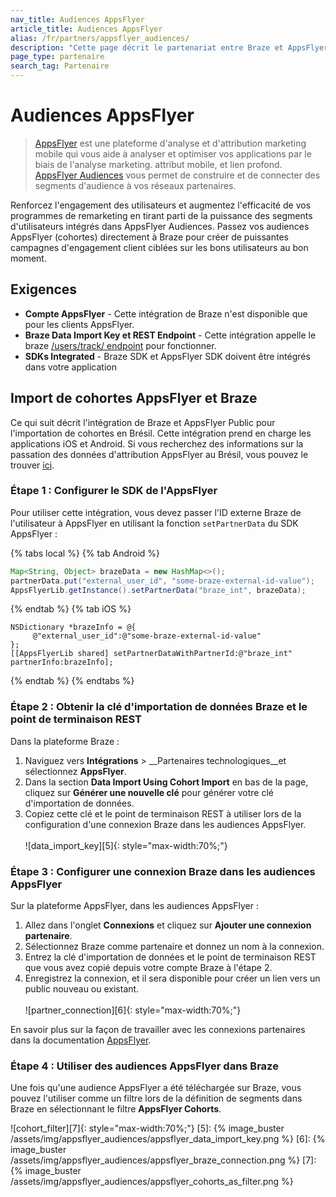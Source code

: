 ```yaml
---
nav_title: Audiences AppsFlyer
article_title: Audiences AppsFlyer
alias: /fr/partners/appsflyer_audiences/
description: "Cette page décrit le partenariat entre Braze et AppsFlyer Audiences, une fonctionnalité de la plateforme AppsFlyer qui vous permet de construire et de connecter efficacement les segments d'audience aux réseaux partenaires."
page_type: partenaire
search_tag: Partenaire
---
```


# Audiences AppsFlyer

> [AppsFlyer][1] est une plateforme d'analyse et d'attribution marketing mobile qui vous aide à analyser et optimiser vos applications par le biais de l'analyse marketing. attribut mobile, et lien profond. [AppsFlyer Audiences][2] vous permet de construire et de connecter des segments d'audience à vos réseaux partenaires.

Renforcez l'engagement des utilisateurs et augmentez l'efficacité de vos programmes de remarketing en tirant parti de la puissance des segments d'utilisateurs intégrés dans AppsFlyer Audiences. Passez vos audiences AppsFlyer (cohortes) directement à Braze pour créer de puissantes campagnes d'engagement client ciblées sur les bons utilisateurs au bon moment.

## Exigences
- __Compte AppsFlyer__ - Cette intégration de Braze n'est disponible que pour les clients AppsFlyer.
- __Braze Data Import Key et REST Endpoint__ - Cette intégration appelle le braze [/users/track/ endpoint]({{site.baseurl}}/api/endpoints/user_data/post_user_track/) pour fonctionner.
- __SDKs Integrated__ - Braze SDK et AppsFlyer SDK doivent être intégrés dans votre application

## Import de cohortes AppsFlyer et Braze

Ce qui suit décrit l'intégration de Braze et AppsFlyer Public pour l'importation de cohortes en Brésil. Cette intégration prend en charge les applications iOS et Android. Si vous recherchez des informations sur la passation des données d'attribution AppsFlyer au Brésil, vous pouvez le trouver [ici][3].

### Étape 1 : Configurer le SDK de l'AppsFlyer

Pour utiliser cette intégration, vous devez passer l'ID externe Braze de l'utilisateur à AppsFlyer en utilisant la fonction `setPartnerData` du SDK AppsFlyer :

{% tabs local %}
{% tab Android %}
```java
Map<String, Object> brazeData = new HashMap<>();
partnerData.put("external_user_id", "some-braze-external-id-value");
AppsFlyerLib.getInstance().setPartnerData("braze_int", brazeData);
```
{% endtab %}
{% tab iOS %}
```objc
NSDictionary *brazeInfo = @{
     @"external_user_id":@"some-braze-external-id-value"
};
[[AppsFlyerLib shared] setPartnerDataWithPartnerId:@"braze_int" partnerInfo:brazeInfo];
```
{% endtab %}
{% endtabs %}

### Étape 2 : Obtenir la clé d'importation de données Braze et le point de terminaison REST

Dans la plateforme Braze :

1. Naviguez vers __Intégrations__ > __Partenaires technologiques__et sélectionnez __AppsFlyer__.
2. Dans la section __Data Import Using Cohort Import__ en bas de la page, cliquez sur __Générer une nouvelle clé__ pour générer votre clé d'importation de données.
3. Copiez cette clé et le point de terminaison REST à utiliser lors de la configuration d'une connexion Braze dans les audiences AppsFlyer.<br><br>!\[data_import_key\]\[5\]{: style="max-width:70%;"}

### Étape 3 : Configurer une connexion Braze dans les audiences AppsFlyer

Sur la plateforme AppsFlyer, dans les audiences AppsFlyer :

1. Allez dans l'onglet **Connexions** et cliquez sur **Ajouter une connexion partenaire**.
2. Sélectionnez Braze comme partenaire et donnez un nom à la connexion.
3. Entrez la clé d'importation de données et le point de terminaison REST que vous avez copié depuis votre compte Braze à l'étape 2.
4. Enregistrez la connexion, et il sera disponible pour créer un lien vers un public nouveau ou existant.<br><br>!\[partner_connection\]\[6\]{: style="max-width:70%;"}

En savoir plus sur la façon de travailler avec les connexions partenaires dans la documentation [AppsFlyer][4].

### Étape 4 : Utiliser des audiences AppsFlyer dans Braze

Une fois qu'une audience AppsFlyer a été téléchargée sur Braze, vous pouvez l'utiliser comme un filtre lors de la définition de segments dans Braze en sélectionnant le filtre __AppsFlyer Cohorts__.

!\[cohort_filter\]\[7\]{: style="max-width:70%;"}
[5]: {% image_buster /assets/img/appsflyer_audiences/appsflyer_data_import_key.png %} [6]: {% image_buster /assets/img/appsflyer_audiences/appsflyer_braze_connection.png %} [7]: {% image_buster /assets/img/appsflyer_audiences/appsflyer_cohorts_as_filter.png %}

[1]: https://www.appsflyer.com/
[2]: https://www.appsflyer.com/product/audiences/
[3]: https://www.braze.com/docs/partners/message_orchestration/attribution/appsflyer/appsflyer/
[4]: https://support.appsflyer.com/hc/en-us/articles/115002689186-Audiences-guide#managing-connections

